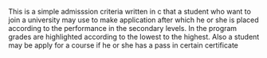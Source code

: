 This is a simple  admisssion criteria written in c that a student who want to join a university  may use to make  application after which he or she is placed according to the performance in the  secondary levels.
In the program grades are highlighted according to the lowest to the highest.
Also a student may be apply for a course if he or she has a pass in certain certificate 

